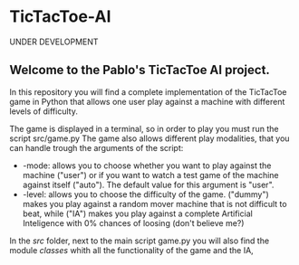 # TicTacToe-AI

UNDER DEVELOPMENT

## Welcome to the Pablo's TicTacToe AI project.
In this repository you will find a complete implementation of the TicTacToe game in Python that allows one user play against a machine with different levels of difficulty.

The game is displayed in a terminal, so in order to play you must run the script src/game.py
The game also allows different play modalities, that you can handle trough the arguments of the script:
- -mode: allows you to choose whether you want to play against the machine ("user") or if you want to watch a test game of the machine against itself ("auto").
The default value for this argument is "user".
- -level: allows you to choose the difficulty of the game. ("dummy") makes you play against a random mover machine that is not difficult to beat, while ("IA") makes you play against a complete Artificial Inteligence with 0% chances of loosing (don't believe me?)

In the *src* folder, next to the main script game.py you will also find the module _classes_ whith all the functionality of the game and the IA, 


